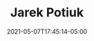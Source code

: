 ---
title: "Jarek Potiuk"
date: 2021-05-07T17:45:14-05:00
image : "/images/speakers/jarek-potiuk.jpg"
designation : ""
country: ""
twitter: ""
linkedin: ""
github: ""
year: "2020"
---
